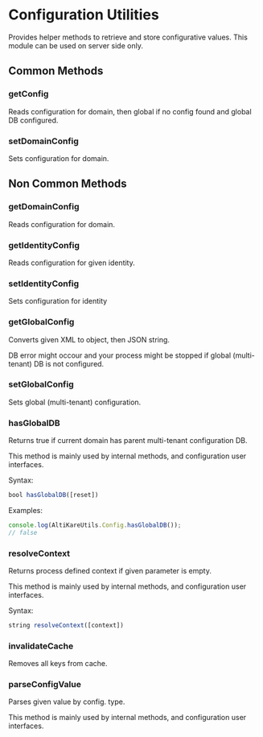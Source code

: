 # Configuration Utilities
<p>Provides helper methods to retrieve and store configurative values. This module can be used on server side only.</p>

## Common Methods

### getConfig
<p>Reads configuration for domain, then global if no config found and global DB configured.</p>

### setDomainConfig
<p>Sets configuration for domain.</p>

## Non Common Methods

### getDomainConfig
<p>Reads configuration for domain.</p>

### getIdentityConfig
<p>Reads configuration for given identity.</p>

### setIdentityConfig
<p>Sets configuration for identity</p>

### getGlobalConfig
<p>Converts given XML to object, then JSON string.</p>
<p>DB error might occour and your process might be stopped if global (multi-tenant) DB is not configured.</p>

### setGlobalConfig
<p>Sets global  (multi-tenant) configuration.</p>

### hasGlobalDB 
<p>
  Returns true if current domain has parent multi-tenant configuration DB.
</p>
<p>
  This method is mainly used by internal methods, and configuration user interfaces.
</p>

Syntax:

```js
bool hasGlobalDB([reset])
```

Examples:

```js
console.log(AltiKareUtils.Config.hasGlobalDB());
// false
```

### resolveContext
<p>Returns process defined context if given parameter is empty.</p>
<p>This method is mainly used by internal methods, and configuration user interfaces.</p>

Syntax:

```js
string resolveContext([context])
```

### invalidateCache
<p>Removes all keys from cache.</p>

### parseConfigValue
<p>Parses given value by config. type.</p>
<p>This method is mainly used by internal methods, and configuration user interfaces.</p>

